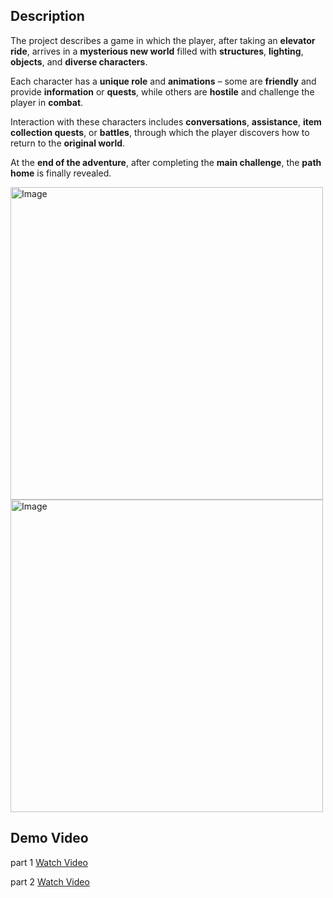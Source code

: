 ## Description
The project describes a game in which the player, after taking an **elevator ride**, arrives in a **mysterious new world** filled with **structures**, **lighting**, **objects**, and **diverse characters**.  

Each character has a **unique role** and **animations** – some are **friendly** and provide **information** or **quests**, while others are **hostile** and challenge the player in **combat**.  

Interaction with these characters includes **conversations**, **assistance**, **item collection quests**, or **battles**, through which the player discovers how to return to the **original world**.  

At the **end of the adventure**, after completing the **main challenge**, the **path home** is finally revealed.  

<img width="500" height="500" alt="Image" src="https://github.com/user-attachments/assets/3861e3b1-49f1-4e8a-8e8b-fac5caa94449" />

<img width="500" height="500" alt="Image" src="https://github.com/user-attachments/assets/fc141f3f-9893-4825-a193-cf77fbe44947" />



## Demo Video

part 1
[Watch Video](https://github.com/yaron16ll/Elevator-to-the-Unknown-World-Game/releases/download/part1/Mission3.mp4)

part 2
[Watch Video](https://drive.google.com/file/d/1rOJno1F1zx82pNas39B2pWe6_3FXKLFP/view?usp=drive_link)
